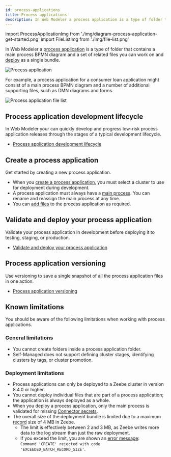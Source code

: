 ```yaml
---
id: process-applications
title: Process applications
description: In Web Modeler a process application is a type of folder that contains a set of related files you can work on and deploy as a single bundle.
---
```


import ProcessApplicationImg from './img/diagram-process-application-get-started.png'
import FileListImg from './img/file-list.png'

In Web Modeler a [process application](../../../concepts/process-applications.md) is a type of folder that contains a main process BPMN diagram and a set of related files you can work on and [deploy](deploy-process-application.md) as a single bundle.

<p><img src={ProcessApplicationImg} alt="Process application" /></p>

For example, a process application for a consumer loan application might consist of a main process BPMN diagram and a number of additional supporting files, such as DMN diagrams and forms.

<p><img src={FileListImg} alt="Process application file list" /></p>

## Process application development lifecycle

In Web Modeler your can quickly develop and progress low-risk process application releases through the stages of a typical development lifecycle.

- [Process application development lifecycle](process-application-pipeline.md)

## Create a process application

Get started by creating a new process application.

- When you [create a process application](./create-a-process-application.md), you must select a cluster to use for deployment during development.
- A process application must always have a [main process](./create-a-process-application.md#main-process). You can rename and reassign the main process at any time.
- You can [add files](./create-a-process-application.md#add-files-to-a-process-application) to the process application as required.

## Validate and deploy your process application

Validate your process application in development before deploying it to testing, staging, or production.

- [Validate and deploy your process application](deploy-process-application.md)

## Process application versioning

Use versioning to save a single snapshot of all the process application files in one action.

- [Process application versioning](process-application-versioning.md)

## Known limitations

You should be aware of the following limitations when working with process applications.

### General limitations

- You cannot create folders inside a process application folder.
- Self-Managed does not support defining cluster stages, identifying clusters by tags, or cluster promotion.

### Deployment limitations

- Process applications can only be deployed to a Zeebe cluster in version 8.4.0 or higher.
- You cannot deploy individual files that are part of a process application; the application is always deployed as a whole.
- When you deploy a process application, only the main process is validated for missing [Connector secrets](../../../console/manage-clusters/manage-secrets.md).
- The overall size of the deployment bundle is limited due to a maximum [record](../../../zeebe/technical-concepts/internal-processing.md) size of 4 MB in Zeebe.
  - The limit is effectively between 2 and 3 MB, as Zeebe writes more data to the log stream than just the raw deployment.
  - If you exceed the limit, you are shown an [error message](deploy-process-application.md#deployment-errors):<br/>
    `Command 'CREATE' rejected with code 'EXCEEDED_BATCH_RECORD_SIZE'`.
